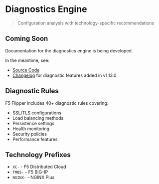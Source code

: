 # Diagnostics Engine

> Configuration analysis with technology-specific recommendations

## Coming Soon

Documentation for the diagnostics engine is being developed.

In the meantime, see:
- [Source Code](https://github.com/f5devcentral/vscode-f5-flipper/blob/main/src/nsDiag.ts)
- [Changelog](../CHANGELOG.md) for diagnostic features added in v1.13.0

## Diagnostic Rules

F5 Flipper includes 40+ diagnostic rules covering:

- SSL/TLS configurations
- Load balancing methods
- Persistence settings
- Health monitoring
- Security policies
- Performance features

## Technology Prefixes

- `XC-` - F5 Distributed Cloud
- `TMOS-` - F5 BIG-IP
- `NGINX-` - NGINX Plus
